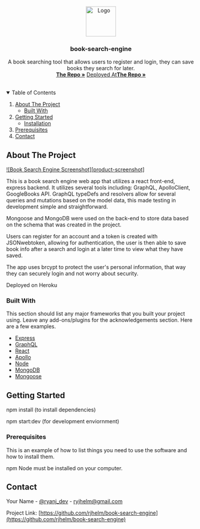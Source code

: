
<!-- PROJECT LOGO -->
<br />
<p align="center">
  <a href="https://github.com/rjhelm/book-search-engine">
    <img src="images/logo.png" alt="Logo" width="80" height="80">
  </a>

  <h3 align="center">book-search-engine</h3>

  <p align="center">
    A book searching tool that allows users to register and login, they can save books they search for later.
    <br />
    <a href="https://github.com/rjhelm/book-search-engine"><strong>The Repo »</strong></a>
    <a href="https://secret-beyond-27659.herokuapp.com/">Deployed At<strong>The Repo »</strong></a>
    <br />
    <br />
  </p>
</p>

<!-- TABLE OF CONTENTS -->
<details open="open">
  <summary>Table of Contents</summary>
  <ol>
    <li>
      <a href="#about-the-project">About The Project</a>
      <ul>
        <li><a href="#built-with">Built With</a></li>
      </ul>
    </li>
    <li>
      <a href="#getting-started">Getting Started</a>
      <ul>
        <li><a href="#installation">Installation</a></li>
      </ul>
    </li>
    <li><a href="#prerequisites">Prerequisites</a></li>
    <li><a href="#contact">Contact</a></li>
  </ol>
</details>

<!-- ABOUT THE PROJECT -->
## About The Project

[![Book Search Engine Screenshot][product-screenshot]](./assets/book-searched.png)

This is a book search engine web app that utilizes a react front-end, express backend. It utilizes several tools including:
GraphQL, ApolloClient, GoogleBooks API. GraphQL typeDefs and resolvers allow for several queries and mutations based on the model data,
this made testing in development simple and straightforward.

Mongoose and MongoDB were used on the back-end to store data based on the schema that was created in the project.

Users can register for an account and a token is created with JSONwebtoken, allowing for authentication, the user is then able to save book info after a search and login at a later time to view what they have saved.

The app uses brcypt to protect the user's personal information, that way they can securely login and not worry about security.

Deployed on Heroku
### Built With

This section should list any major frameworks that you built your project using. Leave any add-ons/plugins for the acknowledgements section. Here are a few examples.

* [Express](https://expressjs.com/)
* [GraphQL](https://www.apollographql.com/docs/apollo-server/)
* [React](https://reactjs.org/)
* [Apollo](https://www.apollographql.com/docs/apollo-server/)
* [Node](https://nodejs.org/en/)
* [MongoDB](https://www.mongodb.com/)
* [Mongoose](https://mongoosejs.com/)

## Getting Started

npm install (to install dependencies)

npm start:dev (for development enviornment)

### Prerequisites

This is an example of how to list things you need to use the software and how to install them.

npm
Node must be installed on your computer.

## Contact

Your Name - [@ryanj_dev](https://twitter.com/ryanj_dev) - ryjhelm@gmail.com

Project Link: [https://github.com/rjhelm/book-search-engine](https://github.com/rjhelm/book-search-engine)
